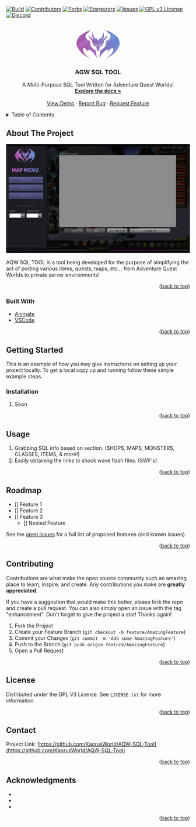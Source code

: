 <div id="top"></div>

<!-- PROJECT SHIELDS -->
<!--
*** I'm using markdown "reference style" links for readability.
*** Reference links are enclosed in brackets [ ] instead of parentheses ( ).
*** See the bottom of this document for the declaration of the reference variables
*** for contributors-url, forks-url, etc. This is an optional, concise syntax you may use.
*** https://www.markdownguide.org/basic-syntax/#reference-style-links
-->

[![Build][build-shield]][build-url]
[![Contributors][contributors-shield]][contributors-url]
[![Forks][forks-shield]][forks-url]
[![Stargazers][stars-shield]][stars-url]
[![Issues][issues-shield]][issues-url]
[![GPL v3 License][license-shield]][license-url]
[![Discord][discord-shield]][discord-url]



<!-- PROJECT LOGO -->
<br />
<div align="center">
  <a href="https://github.com/KaorusWorld/AQW-SQL-Tool">
    <img src="images/logo.png" alt="Logo" width="120" height="80">
  </a>

<h3 align="center">AQW SQL TOOL</h3>

  <p align="center">
    A Multi-Purpose SQL Tool Written for Adventure Quest Worlds!
    <br />
    <a href="https://github.com/KaorusWorld/AQW-SQL-Tool"><strong>Explore the docs »</strong></a>
    <br />
    <br />
    <a href="https://github.com/KaorusWorld/AQW-SQL-Tool">View Demo</a>
    ·
    <a href="https://github.com/KaorusWorld/AQW-SQL-Tool/issues">Report Bug</a>
    ·
    <a href="https://github.com/KaorusWorld/AQW-SQL-Tool/issues">Request Feature</a>
  </p>
</div>



<!-- TABLE OF CONTENTS -->
<details>
  <summary>Table of Contents</summary>
  <ol>
    <li>
      <a href="#about-the-project">About The Project</a>
      <ul>
        <li><a href="#built-with">Built With</a></li>
      </ul>
    </li>
    <li>
      <a href="#getting-started">Getting Started</a>
      <ul>
        <li><a href="#prerequisites">Prerequisites</a></li>
        <li><a href="#installation">Installation</a></li>
      </ul>
    </li>
    <li><a href="#usage">Usage</a></li>
    <li><a href="#roadmap">Roadmap</a></li>
    <li><a href="#contributing">Contributing</a></li>
    <li><a href="#license">License</a></li>
    <li><a href="#contact">Contact</a></li>
    <li><a href="#acknowledgments">Acknowledgments</a></li>
  </ol>
</details>



<!-- ABOUT THE PROJECT -->
## About The Project

[![Product Name Screen Shot][product-screenshot]](https://example.com)

AQW SQL TOOL is a tool being developed for the purpose of simplifying the act of porting various items, quests, maps, etc... from Adventure Quest Worlds to private server environments!

<p align="right">(<a href="#top">back to top</a>)</p>



### Built With

* [Animate](https://www.adobe.com/products/animate.html)
* [VSCode](https://code.visualstudio.com/)

<p align="right">(<a href="#top">back to top</a>)</p>



<!-- GETTING STARTED -->
## Getting Started

This is an example of how you may give instructions on setting up your project locally.
To get a local copy up and running follow these simple example steps.

### Installation

1. Soon

<p align="right">(<a href="#top">back to top</a>)</p>



<!-- USAGE EXAMPLES -->
## Usage

1. Grabbing SQL info based on section. (SHOPS, MAPS, MONSTERS, CLASSES, ITEMS, & more!)
2. Easily obtaining the links to shock wave flash files. (SWF's)

<p align="right">(<a href="#top">back to top</a>)</p>



<!-- ROADMAP -->
## Roadmap

- [] Feature 1
- [] Feature 2
- [] Feature 3
    - [] Nested Feature

See the [open issues](https://github.com/KaorusWorld/AQW-SQL-Tool/issues) for a full list of proposed features (and known issues).

<p align="right">(<a href="#top">back to top</a>)</p>



<!-- CONTRIBUTING -->
## Contributing

Contributions are what make the open source community such an amazing place to learn, inspire, and create. Any contributions you make are **greatly appreciated**.

If you have a suggestion that would make this better, please fork the repo and create a pull request. You can also simply open an issue with the tag "enhancement".
Don't forget to give the project a star! Thanks again!

1. Fork the Project
2. Create your Feature Branch (`git checkout -b feature/AmazingFeature`)
3. Commit your Changes (`git commit -m 'Add some AmazingFeature'`)
4. Push to the Branch (`git push origin feature/AmazingFeature`)
5. Open a Pull Request

<p align="right">(<a href="#top">back to top</a>)</p>



<!-- LICENSE -->
## License

Distributed under the GPL V3 License. See `LICENSE.txt` for more information.

<p align="right">(<a href="#top">back to top</a>)</p>



<!-- CONTACT -->
## Contact

<!-- Your Name - [@twitter_handle](https://twitter.com/twitter_handle) - email@email_client.com -->

Project Link: [https://github.com/KaorusWorld/AQW-SQL-Tool](https://github.com/KaorusWorld/AQW-SQL-Tool)

<p align="right">(<a href="#top">back to top</a>)</p>



<!-- ACKNOWLEDGMENTS -->
## Acknowledgments

* []()
* []()
* []()

<p align="right">(<a href="#top">back to top</a>)</p>



<!-- MARKDOWN LINKS & IMAGES -->
<!-- https://www.markdownguide.org/basic-syntax/#reference-style-links -->

[build-shield]: https://img.shields.io/badge/build-passing-green.svg
[build-url]: https://github.com/KaorusWorld/AQW-SQL-Tool/releases
[contributors-shield]: https://img.shields.io/github/contributors/KaorusWorld/AQW-SQL-Tool.svg
[contributors-url]: https://github.com/KaorusWorld/AQW-SQL-Tool/graphs/contributors
[forks-shield]: https://img.shields.io/github/forks/KaorusWorld/AQW-SQL-Tool.svg
[forks-url]: https://github.com/KaorusWorld/AQW-SQL-Tool/network/members
[stars-shield]: https://img.shields.io/github/stars/KaorusWorld/AQW-SQL-Tool.svg
[stars-url]: https://github.com/KaorusWorld/AQW-SQL-Tool/stargazers
[issues-shield]: https://img.shields.io/github/issues/KaorusWorld/AQW-SQL-Tool.svg
[issues-url]: https://github.com/KaorusWorld/AQW-SQL-Tool/issues
[license-shield]: https://img.shields.io/badge/License-GPLv3-blue.svg
[license-url]: https://github.com/KaorusWorld/AQW-SQL-Tool/blob/master/LICENSE.txt
[discord-shield]: https://img.shields.io/discord/897970977475031050?logo=discord
[discord-url]: https://discord.com/invite/FEKzPZrpKz
[product-screenshot]: images/screenshot.PNG
